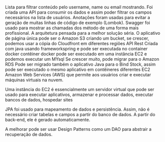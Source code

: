 Lista para filtrar conteúdo pelo username, name ou email mostrando.
Foi criada uma API para consumir os dados e assim poder filtrar os campos necessários na lista de usuários.
Anotações foram usadas para evitar a geração de muitas linhas de código de exemplo (Lombok).
Swagger foi usado para mostrar as chamadas dos método de uma forma mais profissional.
A arquitetura pensada para a melhor solução séria.
O aplicativo de página única pode ser o Amazon S3 criando um bucket, se crescer, podemos usar a cópia do Cloudfront em diferentes regiões
API Rest Criada com java usando frameworkspring e pode ser executada no container docker
contêiner docker pode ser executado em uma instância EC2 e podemos executar um MYsql
Se crescer muito, pode migrar para o Amazon RDS
Pode ser migrado também o aplicativo Java para o Bind Stock, assim pode ser executado o mesmo aplicativo em contêineres diferentes
EC2 Amazon Web Services (AWS) que permite aos usuários criar e executar máquinas virtuais na nuvem.

Uma instância do EC2 é essencialmente um servidor virtual que pode ser usado para executar aplicativos, armazenar e processar dados, executar bancos de dados, hospedar sites

JPA foi usado para mapeamento de dados e persistência.
Assim, não é necessário criar tabelas e campos a partir do banco de dados. A partir do back-end, ele é gerado automaticamente.

A melhorar pode ser usar Design Patterns como um DAO para abstrair a recuperação de dados.
